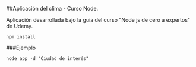 ##Aplicación del clima - Curso Node.

Aplicación desarrollada bajo la guía del curso "Node js de cero a expertos" de Udemy.

```
npm install
```

###Ejemplo
```
node app -d "Ciudad de interés"
``` 